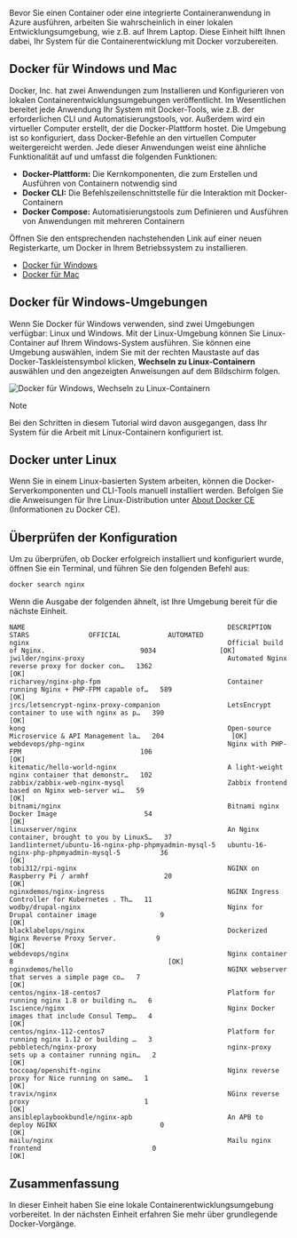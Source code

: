 Bevor Sie einen Container oder eine integrierte Containeranwendung in Azure ausführen, arbeiten Sie wahrscheinlich in einer lokalen Entwicklungsumgebung, wie z.B. auf Ihrem Laptop. Diese Einheit hilft Ihnen dabei, Ihr System für die Containerentwicklung mit Docker vorzubereiten.

## <a name="docker-for-windows-and-mac"></a>Docker für Windows und Mac

Docker, Inc. hat zwei Anwendungen zum Installieren und Konfigurieren von lokalen Containerentwicklungsumgebungen veröffentlicht. Im Wesentlichen bereitet jede Anwendung Ihr System mit Docker-Tools, wie z.B. der erforderlichen CLI und Automatisierungstools, vor. Außerdem wird ein virtueller Computer erstellt, der die Docker-Plattform hostet. Die Umgebung ist so konfiguriert, dass Docker-Befehle an den virtuellen Computer weitergereicht werden. Jede dieser Anwendungen weist eine ähnliche Funktionalität auf und umfasst die folgenden Funktionen:

- **Docker-Plattform:** Die Kernkomponenten, die zum Erstellen und Ausführen von Containern notwendig sind
- **Docker CLI:** Die Befehlszeilenschnittstelle für die Interaktion mit Docker-Containern
- **Docker Compose:** Automatisierungstools zum Definieren und Ausführen von Anwendungen mit mehreren Containern

Öffnen Sie den entsprechenden nachstehenden Link auf einer neuen Registerkarte, um Docker in Ihrem Betriebssystem zu installieren. 

- [Docker für Windows](https://www.docker.com/docker-windows)
- [Docker für Mac](https://www.docker.com/docker-mac)

## <a name="docker-for-windows-environments"></a>Docker für Windows-Umgebungen

Wenn Sie Docker für Windows verwenden, sind zwei Umgebungen verfügbar: Linux und Windows. Mit der Linux-Umgebung können Sie Linux-Container auf Ihrem Windows-System ausführen. Sie können eine Umgebung auswählen, indem Sie mit der rechten Maustaste auf das Docker-Taskleistensymbol klicken, **Wechseln zu Linux-Containern** auswählen und den angezeigten Anweisungen auf dem Bildschirm folgen.

![Docker für Windows, Wechseln zu Linux-Containern](../media-draft/2-docker-linux.png)

> [!NOTE]
> Bei den Schritten in diesem Tutorial wird davon ausgegangen, dass Ihr System für die Arbeit mit Linux-Containern konfiguriert ist.

## <a name="docker-on-linux"></a>Docker unter Linux

Wenn Sie in einem Linux-basierten System arbeiten, können die Docker-Serverkomponenten und CLI-Tools manuell installiert werden. Befolgen Sie die Anweisungen für Ihre Linux-Distribution unter [About Docker CE](https://docs.docker.com/install/#server) (Informationen zu Docker CE).

## <a name="validate-configuration"></a>Überprüfen der Konfiguration

Um zu überprüfen, ob Docker erfolgreich installiert und konfiguriert wurde, öffnen Sie ein Terminal, und führen Sie den folgenden Befehl aus:

```bash
docker search nginx
```

Wenn die Ausgabe der folgenden ähnelt, ist Ihre Umgebung bereit für die nächste Einheit.

```output
NAME                                                   DESCRIPTION                                     STARS               OFFICIAL            AUTOMATED
nginx                                                  Official build of Nginx.                        9034                [OK]
jwilder/nginx-proxy                                    Automated Nginx reverse proxy for docker con…   1362                                    [OK]
richarvey/nginx-php-fpm                                Container running Nginx + PHP-FPM capable of…   589                                     [OK]
jrcs/letsencrypt-nginx-proxy-companion                 LetsEncrypt container to use with nginx as p…   390                                     [OK]
kong                                                   Open-source Microservice & API Management la…   204                 [OK]
webdevops/php-nginx                                    Nginx with PHP-FPM                              106                                     [OK]
kitematic/hello-world-nginx                            A light-weight nginx container that demonstr…   102
zabbix/zabbix-web-nginx-mysql                          Zabbix frontend based on Nginx web-server wi…   59                                      [OK]
bitnami/nginx                                          Bitnami nginx Docker Image                      54                                      [OK]
linuxserver/nginx                                      An Nginx container, brought to you by LinuxS…   37
1and1internet/ubuntu-16-nginx-php-phpmyadmin-mysql-5   ubuntu-16-nginx-php-phpmyadmin-mysql-5          36                                      [OK]
tobi312/rpi-nginx                                      NGINX on Raspberry Pi / armhf                   20                                      [OK]
nginxdemos/nginx-ingress                               NGINX Ingress Controller for Kubernetes . Th…   11
wodby/drupal-nginx                                     Nginx for Drupal container image                9                                       [OK]
blacklabelops/nginx                                    Dockerized Nginx Reverse Proxy Server.          9                                       [OK]
webdevops/nginx                                        Nginx container                                 8                                       [OK]
nginxdemos/hello                                       NGINX webserver that serves a simple page co…   7                                       [OK]
centos/nginx-18-centos7                                Platform for running nginx 1.8 or building n…   6
1science/nginx                                         Nginx Docker images that include Consul Temp…   4                                       [OK]
centos/nginx-112-centos7                               Platform for running nginx 1.12 or building …   3
pebbletech/nginx-proxy                                 nginx-proxy sets up a container running ngin…   2                                       [OK]
toccoag/openshift-nginx                                Nginx reverse proxy for Nice running on same…   1                                       [OK]
travix/nginx                                           NGinx reverse proxy                             1                                       [OK]
ansibleplaybookbundle/nginx-apb                        An APB to deploy NGINX                          0                                       [OK]
mailu/nginx                                            Mailu nginx frontend                            0                                       [OK]
```

## <a name="summary"></a>Zusammenfassung

In dieser Einheit haben Sie eine lokale Containerentwicklungsumgebung vorbereitet. In der nächsten Einheit erfahren Sie mehr über grundlegende Docker-Vorgänge.
